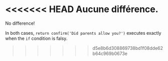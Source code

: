 <<<<<<< HEAD
Aucune différence.
=======
No difference!

In both cases, `return confirm('Did parents allow you?')` executes exactly when the `if` condition is falsy.
>>>>>>> d5e8b6d308869738bd1f08dde62b64c969b0673e
